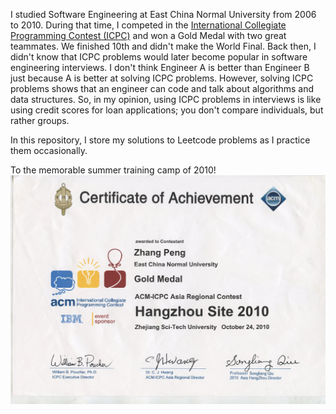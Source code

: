 I studied Software Engineering at East China Normal University from 2006 to 2010. During that time, I competed in the 
[International Collegiate Programming Contest (ICPC)](https://icpc.global/) and won a Gold Medal with two great teammates. 
We finished 10th and didn't make the World Final. Back then, I didn't know that ICPC problems would later become popular in software engineering interviews. 
I don't think Engineer A is better than Engineer B just because A is better at solving ICPC problems. However, solving ICPC problems shows that an engineer 
can code and talk about algorithms and data structures. So, in my opinion, using ICPC problems in interviews is like 
using credit scores for loan applications; you don't compare individuals, but rather groups.

In this repository, I store my solutions to Leetcode problems as I practice them occasionally.

To the memorable summer training camp of 2010! 
![AMC-ICPC 2010](./acm-icpc-2010.jpg)
